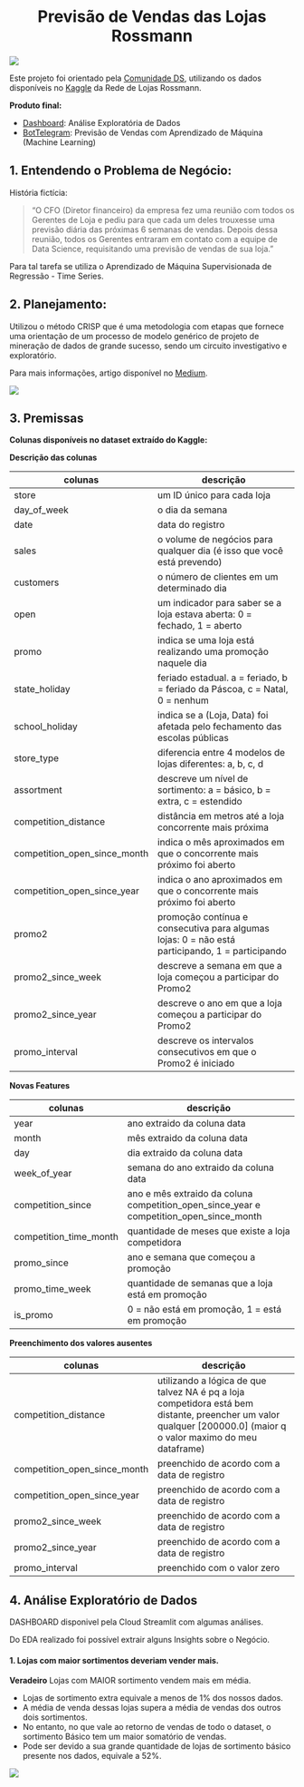 <h1 style="text-align: center;">Previsão de Vendas das Lojas Rossmann</h1>

![](https://drive.google.com/uc?id=1J6vVNu-K-iEDaP8rCXKfkJtXmuVxrC6B)

Este projeto foi orientado pela [Comunidade DS](https://comunidadeds.com/), utilizando os dados disponíveis no [Kaggle](https://www.kaggle.com/competitions/rossmann-store-sales) da Rede de Lojas Rossmann.

**Produto final:**
- [Dashboard](https://carolfoligno-rossmann-project-dashboard-1lraay.streamlit.app/): Análise Exploratória de Dados
- [BotTelegram](t.me/Rossmann_cf_Bot): Previsão de Vendas com Aprendizado de Máquina (Machine Learning)

<h2>1. Entendendo o Problema de Negócio:</h2>

História fictícia:

> “O CFO (Diretor financeiro) da empresa fez uma reunião com todos os Gerentes de Loja e 
> pediu para que cada um deles trouxesse uma previsão diária das próximas 6 semanas de vendas.
> Depois dessa reunião, todos os Gerentes entraram em contato com a equipe de Data Science, 
> requisitando uma previsão de vendas de sua loja.”

Para tal tarefa se utiliza o Aprendizado de Máquina Supervisionada de Regressão - Time Series.

<h2>2. Planejamento:</h2>
Utilizou o método CRISP que é uma metodologia com etapas que fornece uma orientação de um processo de modelo genérico de projeto de mineração de dados de grande sucesso, sendo um circuito investigativo e exploratório.

Para mais informações, artigo disponível no [Medium](https://medium.com/comunidadeds/voc%C3%AA-tem-os-dados-tem-o-problema-de-neg%C3%B3cio-mas-e-agora-o-que-fazer-bf3b2d06482).

![](https://drive.google.com/uc?id=1pX1EdXrt4uc4bnznWosmcTYLOv-21OGe)

<h2>3. Premissas</h2>

**Colunas disponíveis no dataset extraído do Kaggle:**

**Descrição das colunas**


colunas | descrição
------- | ---------
store | um ID único para cada loja
day_of_week | o dia da semana
date | data do registro
sales | o volume de negócios para qualquer dia (é isso que você está prevendo)
customers | o número de clientes em um determinado dia
open | um indicador para saber se a loja estava aberta: 0 = fechado, 1 = aberto
promo | indica se uma loja está realizando uma promoção naquele dia
state_holiday | feriado estadual. a = feriado, b = feriado da Páscoa, c = Natal, 0 = nenhum
school_holiday | indica se a (Loja, Data) foi afetada pelo fechamento das escolas públicas
store_type | diferencia entre 4 modelos de lojas diferentes: a, b, c, d
assortment | descreve um nível de sortimento: a = básico, b = extra, c = estendido
competition_distance | distância em metros até a loja concorrente mais próxima
competition_open_since_month | indica o mês aproximados em que o concorrente mais próximo foi aberto
competition_open_since_year | indica o ano aproximados em que o concorrente mais próximo foi aberto
promo2 | promoção contínua e consecutiva para algumas lojas: 0 = não está participando, 1 = participando
promo2_since_week | descreve a semana em que a loja começou a participar do Promo2
promo2_since_year | descreve o ano em que a loja começou a participar do Promo2
promo_interval | descreve os intervalos consecutivos em que o Promo2 é iniciado

**Novas Features**

colunas | descrição
--------|------------
year | ano extraido da coluna data
month | mês extraido da coluna data
day | dia extraido da coluna data
week_of_year | semana do ano extraido da coluna data
competition_since | ano e mês extraido da coluna competition_open_since_year e competition_open_since_month
competition_time_month | quantidade de meses que existe a loja competidora
promo_since | ano e semana que começou a promoção
promo_time_week | quantidade de semanas que a loja está em promoção
is_promo | 0 = não está em promoção, 1 = está em promoção

**Preenchimento dos valores ausentes**

colunas | descrição
--------|------------
competition_distance | utilizando a lógica de que talvez  NA é pq a loja competidora está bem distante, preencher um valor qualquer [200000.0] (maior q o valor maximo do meu dataframe)
competition_open_since_month | preenchido de acordo com a data de registro
competition_open_since_year | preenchido de acordo com a data de registro
promo2_since_week | preenchido de acordo com a data de registro
promo2_since_year | preenchido de acordo com a data de registro
promo_interval | preenchido com o valor zero

<h2>4. Análise Exploratório de Dados</h2>

DASHBOARD disponivel pela Cloud Streamlit com algumas análises. 

Do EDA realizado foi possível extrair alguns Insights sobre o Negócio.

#### **1. Lojas com maior sortimentos deveriam vender mais.**

**Veradeiro** Lojas com MAIOR sortimento vendem mais em média.

- Lojas de sortimento extra equivale a menos de 1% dos nossos dados.
- A média de venda dessas lojas supera a média de vendas dos outros dois sortimentos.
- No entanto, no que vale ao retorno de vendas de todo o dataset, o sortimento Básico tem um maior somatório de vendas.
- Pode ser devido a sua grande quantidade de lojas de sortimento básico presente nos dados, equivale a 52%.

![](https://drive.google.com/uc?id=1iMabA9j0MH1P0nZK_KpOerZKp6ZNIWoV)

